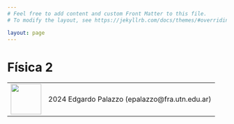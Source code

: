 ```yaml
---
# Feel free to add content and custom Front Matter to this file.
# To modify the layout, see https://jekyllrb.com/docs/themes/#overriding-theme-defaults

layout: page
---
```


# Física 2


<table>
<tr style="border:none;">
<td style="border:none;"><a href="https://creativecommons.org/licenses/by-nc-sa/4.0/deed.es"><image src="https://raw.githubusercontent.com/frautn/F2/main/assets/by-nc-sa2.svg" width="70" /></a></td>
<td style="border:none;">2024 Edgardo Palazzo (epalazzo@fra.utn.edu.ar)
</td>
</tr>
</table>

<!-- <table>
<tr style="border:none;">
<td style="border:none;"><a href="https://creativecommons.org/licenses/by-nc-sa/4.0/deed.es"><image src="https://raw.githubusercontent.com/frautn/F2/main/docs/assets/Google_Colaboratory_SVG_Logo.svg" width="70" /></a></td>
<td style="border:none;">2024 Edgardo Palazzo (epalazzo@fra.utn.edu.ar)
</td>
</tr>
</table> -->

<!-- Google_Colaboratory_SVG_Logo.svg -->

<!-- href="https://colab.research.google.com/github/frautn/F2/blob/main/electromagnetismo/em01_campo_electrico.ipynb" -->

<!-- Cuaderno 01: Campo eléctrico -->